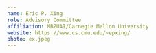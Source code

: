 ```yaml
---
name: Eric P. Xing
role: Advisory Committee
affiliation: MBZUAI/Carnegie Mellon University
website: https://www.cs.cmu.edu/~epxing/
photo: ex.jpeg
---
```

